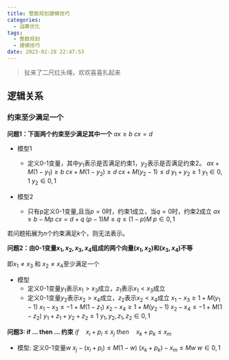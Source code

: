 ```yaml
---
title: 整数规划建模技巧
categories:
  - 运筹优化
tags:
  - 整数规划
  - 建模技巧
date: 2023-02-28 22:47:53
---
```

> 扯来了二尺红头绳，欢欢喜喜扎起来

## 逻辑关系
### 约束至少满足一个
**问题1：下面两个约束至少满足其中一个**
$ax\geq b$
$cx= d$

- 模型1
  - 定义0-1变量，其中$y_1$表示是否满足约束1，$y_2$表示是否满足约束2。
$ax + M(1-y_{1}) \geq b$
$cx + M(1-y_{2}) \geq d$
$cx + M(y_{2}-1) \leq d$
$y_{1} + y_{2} \geq 1$
$y_1\in {0, 1}$
$y_2\in {0, 1}$

- 模型2
  - 只有p定义0-1变量,且当$p=0$时，约束1成立，当$q=0$时，约束2成立
$ax \geq b - Mp$
$cx = d + q$
$(p-1)M \leq q \leq (1-p)M$
$p\in {0, 1}$

若问题拓展为$n$个约束满足$k$个，则无法表示。

**问题2：由0-1变量$x_1, x_2, x_3, x_4$组成的两个向量$(x_1, x_2)$和$(x_3,x_4)$不等**

即$x_1\neq x_3$ 和 $x_2\neq x_4$至少满足一个

- 模型
  - 定义0-1变量$y_1$表示$x_1>x_3$成立，$z_1$表示$x_1<x_3$成立
  - 定义0-1变量$y_2$表示$x_2>x_4$成立，$z_2$表示$x_2<x_4$成立
$x_1 - x_3 \geq 1 + M(y_1-1)$
$x_1 - x_3 \leq -1 + M(1-z_1)$
$x_2 - x_4 \geq 1 + M(y_2-1)$
$x_2 - x_4 \leq -1 + M(1-z_2)$
$y_1+z_1+y_2+z_2\geq 1$
$y_1,y_2,z_1,z_2\in {0, 1}$

**问题3: if ... then ... 约束**
$if \quad x_i + p_i \leq x_j$
$then \quad x_k + p_k \leq x_m$

- 模型: 定义0-1变量$w$
$x_j - (x_i+p_i)\leq M(1-w)$
$(x_k+p_k)-x_m\leq Mw$
$w\in {0,1}$





